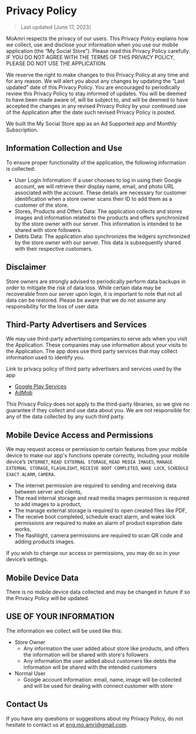 # Privacy Policy

> Last updated [June 17, 2023]

MoAmri respects the privacy of our users. This Privacy Policy explains how we collect, use and disclose your information when you use our mobile application (the “My Social Store”). Please read this Privacy Policy carefully. IF YOU DO NOT AGREE WITH THE TERMS OF THIS PRIVACY POLICY, PLEASE DO NOT USE THE APPLICATION.

We reserve the right to make changes to this Privacy Policy at any time and for any reason. We will alert you about any changes by updating the “Last updated” date of this Privacy Policy. You are encouraged to periodically review this Privacy Policy to stay informed of updates. You will be deemed to have been made aware of, will be subject to, and will be deemed to have accepted the changes in any revised Privacy Policy by your continued use of the Application after the date such revised Privacy Policy is posted.

We built the My Social Store app as an Ad Supported app and Monthly Subscription.

## **Information Collection and Use**

To ensure proper functionality of the application, the following information is collected:

- User Login Information: If a user chooses to log in using their Google account, we will retrieve their display name, email, and photo URL associated with the account. These details are necessary for customer identification when a store owner scans their ID to add them as a customer of the store.
- Stores, Products and Offers Data: The application collects and stores images and information related to the products and offers synchronized by the store owner with our server. This information is intended to be shared with store followers.
- Debts Data: The application also synchronizes the ledgers synchronized by the store owner with our server. This data is subsequently shared with their respective customers.

## **Disclaimer**

Store owners are strongly advised to periodically perform data backups in order to mitigate the risk of data loss. While certain data may be recoverable from our server upon login, it is important to note that not all data can be restored. Please be aware that we do not assume any responsibility for the loss of user data.

## **Third-Party Advertisers and Services**

We may use third-party advertising companies to serve ads when you visit the Application. These companies may use information about your visits to the Application. The app does use third party services that may collect information used to identify you.

Link to privacy policy of third party advertisers and services used by the app

- [Google Play Services](https://www.google.com/policies/privacy/)
- [AdMob](https://support.google.com/admob/answer/6128543?hl=en)

This Privacy Policy does not apply to the third-party libraries, so we give no guarantee if they collect and use data about you. We are not responsible for any of the data collected by any such third party.

## **Mobile Device Access and Permissions**

We may request access or permission to certain features from your mobile device to make our app's functions operate correctly,  including your mobile device’s ```INTERNET```, ```READ EXTERNAL STORAGE```, ```READ MEDIA IMAGES```, ```MANAGE EXTERNAL STORAGE```, ```FLASHLIGHT```, ```RECEIVE BOOT COMPLETED```, ```WAKE LOCK```, ```SCHEDULE EXACT ALARM```, ```CAMERA```. 

- The internet permission are required to sending and receiving data between server and clients,
- The read internal storage and read media images permission is required to add images to a product,
- The manage external storage is required to open created files like PDF,
- The receive boot completed, schedule exact alarm, and wake lock permissions are required to make an alarm of product expiration date works,
- The flashlight, camera permissions are required to scan QR code and adding products images.

If you wish to change our access or permissions, you may do so in your device’s settings.

## **Mobile Device Data**

There is no mobile device data collected and may be changed in future if so the Privacy Policy will be updated.

## **USE OF YOUR INFORMATION**

The information we collect will be used like this:

- Store Owner
  - Any information the user added about store like products, and offers the information will be shared with store's followers
  - Any information the user added about customers like debts the information will be shared with the intended customers
- Normal User
  - Google account information: email, name, image will be collected and will be used for dealing with connect customer with store

## **Contact Us**

If you have any questions or suggestions about my Privacy Policy, do not hesitate to contact us at eng.mo.amri@gmail.com.
